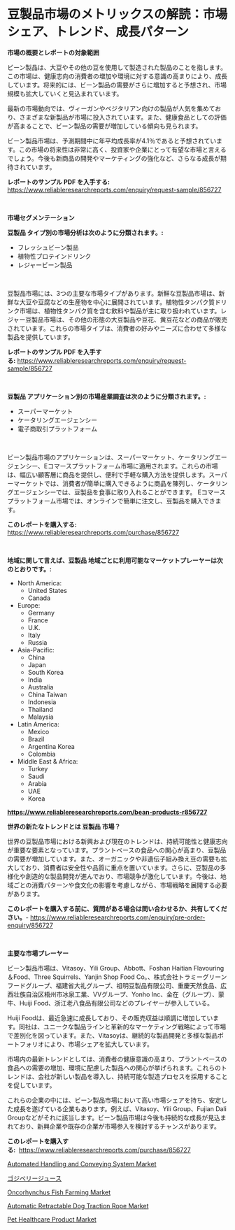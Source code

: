 <p><h1>豆製品市場のメトリックスの解読：市場シェア、トレンド、成長パターン</h1></p><p><strong>市場の概要とレポートの対象範囲</strong></p>
<p><p>ビーン製品は、大豆やその他の豆を使用して製造された製品のことを指します。この市場は、健康志向の消費者の増加や環境に対する意識の高まりにより、成長しています。将来的には、ビーン製品の需要がさらに増加すると予想され、市場規模も拡大していくと見込まれています。</p><p>最新の市場動向では、ヴィーガンやベジタリアン向けの製品が人気を集めており、さまざまな新製品が市場に投入されています。また、健康食品としての評価が高まることで、ビーン製品の需要が増加している傾向も見られます。</p><p>ビーン製品市場は、予測期間中に年平均成長率が4.1％であると予想されています。この市場の将来性は非常に高く、投資家や企業にとって有望な市場と言えるでしょう。今後も新商品の開発やマーケティングの強化など、さらなる成長が期待されています。</p></p>
<p><strong>レポートのサンプル PDF を入手する:</strong> <a href="https://www.reliableresearchreports.com/enquiry/request-sample/856727">https://www.reliableresearchreports.com/enquiry/request-sample/856727</a></p>
<p>&nbsp;</p>
<p><strong>市場セグメンテーション</strong></p>
<p><strong>豆製品 タイプ別の市場分析は次のように分類されます。:</strong></p>
<p><ul><li>フレッシュビーン製品</li><li>植物性プロテインドリンク</li><li>レジャービーン製品</li></ul></p>
<p>&nbsp;</p>
<p><p>豆製品市場には、3つの主要な市場タイプがあります。新鮮な豆製品市場は、新鮮な大豆や豆腐などの生産物を中心に展開されています。植物性タンパク質ドリンク市場は、植物性タンパク質を含む飲料や製品が主に取り扱われています。レジャー豆製品市場は、その他の形態の大豆製品や豆花、黄豆花などの商品が販売されています。これらの市場タイプは、消費者の好みやニーズに合わせて多様な製品を提供しています。</p></p>
<p><strong>レポートのサンプル PDF を入手する:</strong>&nbsp;<a href="https://www.reliableresearchreports.com/enquiry/request-sample/856727">https://www.reliableresearchreports.com/enquiry/request-sample/856727</a></p>
<p>&nbsp;</p>
<p><strong> 豆製品 アプリケーション別の市場産業調査は次のように分類されます。:</strong></p>
<p><ul><li>スーパーマーケット</li><li>ケータリングエージェンシー</li><li>電子商取引プラットフォーム</li></ul></p>
<p>&nbsp;</p>
<p><p>ビーン製品市場のアプリケーションは、スーパーマーケット、ケータリングエージェンシー、Eコマースプラットフォーム市場に適用されます。これらの市場は、幅広い顧客層に商品を提供し、便利で手軽な購入方法を提供します。スーパーマーケットでは、消費者が簡単に購入できるように商品を陳列し、ケータリングエージェンシーでは、豆製品を食事に取り入れることができます。 Eコマースプラットフォーム市場では、オンラインで簡単に注文し、豆製品を購入できます。</p></p>
<p><strong>このレポートを購入する:</strong>&nbsp; <a href="https://www.reliableresearchreports.com/purchase/856727">https://www.reliableresearchreports.com/purchase/856727</a></p>
<p>&nbsp;</p>
<p><strong>地域に関して言えば、豆製品 地域ごとに利用可能なマーケットプレーヤーは次のとおりです。:</strong></p>
<p><ul>
    <li>
        North America:
        <ul>
            <li>United States</li>
            <li>Canada</li>
        </ul>
    </li>
    <li>
        Europe:
        <ul>
            <li>Germany</li>
            <li>France</li>
            <li>U.K.</li>
            <li>Italy</li>
            <li>Russia</li>
        </ul>
    </li>
    <li>
        Asia-Pacific:
        <ul>
            <li>China</li>
            <li>Japan</li>
            <li>South Korea</li>
            <li>India</li>
            <li>Australia</li>
            <li>China Taiwan</li>
            <li>Indonesia</li>
            <li>Thailand</li>
            <li>Malaysia</li>
        </ul>
    </li>
    <li>
        Latin America:
        <ul>
            <li>Mexico</li>
            <li>Brazil</li>
            <li>Argentina Korea</li>
            <li>Colombia</li>
        </ul>
    </li>
    <li>
        Middle East & Africa:
        <ul>
            <li>Turkey</li>
            <li>Saudi</li>
            <li>Arabia</li>
            <li>UAE</li>
            <li>Korea</li>
        </ul>
    </li>
    </ul></p>
<p><strong><a href="https://www.reliableresearchreports.com/bean-products-r856727">https://www.reliableresearchreports.com/bean-products-r856727</a></strong>&nbsp;</p>
<p><strong>世界の新たなトレンドとは 豆製品 市場？</strong></p>
<p><p>世界の豆製品市場における新興および現在のトレンドは、持続可能性と健康志向が重要な要素となっています。プラントベースの食品への関心が高まり、豆製品の需要が増加しています。また、オーガニックや非遺伝子組み換え豆の需要も拡大しており、消費者は安全性や品質に重点を置いています。さらに、豆製品の多様化や創造的な製品開発が進んでおり、市場競争が激化しています。今後は、地域ごとの消費パターンや食文化の影響を考慮しながら、市場戦略を展開する必要があります。</p></p>
<p><strong>このレポートを購入する前に、質問がある場合は問い合わせるか、共有してください。</strong>- <a href="https://www.reliableresearchreports.com/enquiry/pre-order-enquiry/856727">https://www.reliableresearchreports.com/enquiry/pre-order-enquiry/856727</a></p>
<p>&nbsp;</p>
<p><strong>主要な市場プレーヤー</strong></p>
<p><p>ビーン製品市場は、Vitasoy、Yili Group、Abbott、Foshan Haitian Flavouring＆Food、Three Squirrels、Yanjin Shop Food Co。、株式会社トラミーグリーンフードグループ、福建省大礼グループ、祖明豆製品有限公司、重慶天然食品、広西壮族自治区梧州市冰泉工業、VVグループ、Yonho Inc、金在（グループ）、蒙牛、Huiji Food、浙江老八食品有限公司などのプレイヤーが参入している。 </p><p>Huiji Foodは、最近急速に成長しており、その販売収益は順調に増加しています。同社は、ユニークな製品ラインと革新的なマーケティング戦略によって市場で差別化を図っています。また、Vitasoyは、継続的な製品開発と多様な製品ポートフォリオにより、市場シェアを拡大しています。 </p><p>市場内の最新トレンドとしては、消費者の健康意識の高まり、プラントベースの食品への需要の増加、環境に配慮した製品への関心が挙げられます。これらのトレンドは、会社が新しい製品を導入し、持続可能な製造プロセスを採用することを促しています。 </p><p>これらの企業の中には、ビーン製品市場において高い市場シェアを持ち、安定した成長を遂げている企業もあります。例えば、Vitasoy、Yili Group、Fujian Dali Groupなどがそれに該当します。ビーン製品市場は今後も持続的な成長が見込まれており、新興企業や既存の企業が市場参入を検討するチャンスがあります。</p></p>
<p><strong>このレポートを購入する:</strong>&nbsp;&nbsp;<a href="https://www.reliableresearchreports.com/purchase/856727">https://www.reliableresearchreports.com/purchase/856727</a></p>
<p><p><a href="https://github.com/luckyshygirl/Market-Research-Report-List-4/blob/main/automated-handling-and-conveying-system-market.md">Automated Handling and Conveying System Market</a></p><p><a href="https://github.com/schmahlson/Market-Research-Report-List-1/blob/main/734213755834.md">ゴジベリージュース</a></p><p><a href="https://github.com/markusgodoy/Market-Research-Report-List-3/blob/main/oncorhynchus-fish-farming-market.md">Oncorhynchus Fish Farming Market</a></p><p><a href="https://www.linkedin.com/pulse/automatic-retractable-dog-traction-rope-market-key-successful-8dv3f?trackingId=tCbGUolQokaHQTL1ILLRjw%3D%3D">Automatic Retractable Dog Traction Rope Market</a></p><p><a href="https://www.linkedin.com/pulse/pet-healthcare-product-market-size-cagr-trends-2024-2030-insightra-ezvpf">Pet Healthcare Product Market</a></p></p>